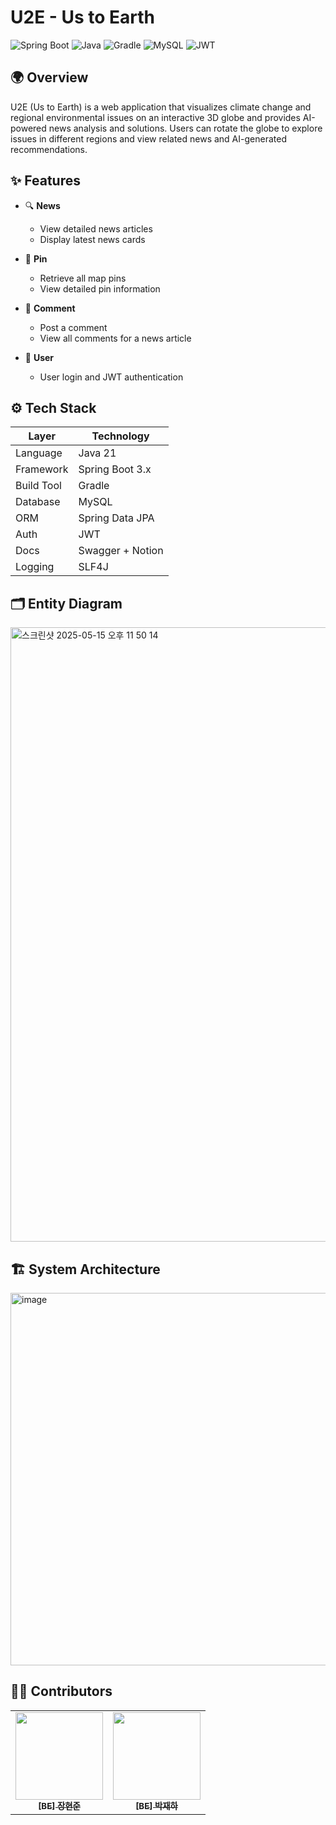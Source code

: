 # U2E - Us to Earth

![Spring Boot](https://img.shields.io/badge/SpringBoot-green)
![Java](https://img.shields.io/badge/Java-red)
![Gradle](https://img.shields.io/badge/Gradle-lightgrey)
![MySQL](https://img.shields.io/badge/MySQL-blue)
![JWT](https://img.shields.io/badge/JWT-yellow)

## 🌍 Overview

U2E (Us to Earth) is a web application that visualizes climate change and regional environmental issues on an interactive 3D globe and provides AI-powered news analysis and solutions. Users can rotate the globe to explore issues in different regions and view related news and AI-generated recommendations.

## ✨ Features

- 🔍 **News**
    - View detailed news articles
    - Display latest news cards

- 📍 **Pin**
    - Retrieve all map pins
    - View detailed pin information

- 💬 **Comment**
    - Post a comment
    - View all comments for a news article

- 👤 **User**
    - User login and JWT authentication

## ⚙️ Tech Stack

| Layer         | Technology              |
| ------------- | ------------------------|
| Language      | Java 21                 |
| Framework     | Spring Boot 3.x         |
| Build Tool    | Gradle                  |
| Database      | MySQL                   |
| ORM           | Spring Data JPA         |
| Auth          | JWT                     |
| Docs          | Swagger + Notion        |
| Logging       | SLF4J                   |

## 🗂️ Entity Diagram

<img width="983" alt="스크린샷 2025-05-15 오후 11 50 14" src="https://github.com/user-attachments/assets/9b638a4c-7e6f-4ce0-9850-e78549dd4425" />


## 🏗️ System Architecture

<img width="596" alt="image" src="https://github.com/user-attachments/assets/5d2bc22b-ba27-4135-a3df-a612d9312ec8" />

## 👨‍💻 Contributors
<table>
  <tbody>
    <tr>
      <td align="center"><a href="https://github.com/buzz0331">
      <img width=140px src="https://avatars.githubusercontent.com/u/130340360?v=4" alt=""/><br />
      <sub><b>[BE] 장현준</b></sub></a><br /></td>
      <td align="center"><a href="https://github.com/jaepar">
      <img width=140px src="https://avatars.githubusercontent.com/u/127723000?v=4" alt=""/><br />
      <sub><b>[BE] 박재하</b></sub></a><br /></td>
    </tr>
  </tbody>
</table>
